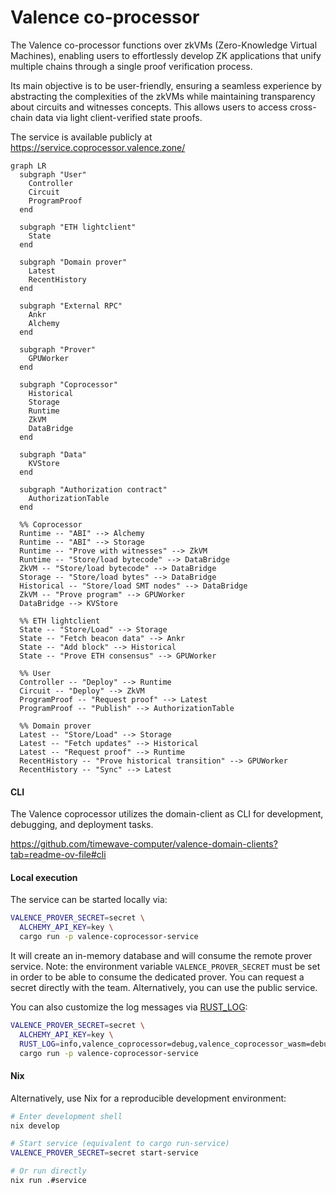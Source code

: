 # Valence co-processor

The Valence co-processor functions over zkVMs (Zero-Knowledge Virtual Machines), enabling users to effortlessly develop ZK applications that unify multiple chains through a single proof verification process.

Its main objective is to be user-friendly, ensuring a seamless experience by abstracting the complexities of the zkVMs while maintaining transparency about circuits and witnesses concepts. This allows users to access cross-chain data via light client-verified state proofs.

The service is available publicly at https://service.coprocessor.valence.zone/

```mermaid
graph LR
  subgraph "User"
    Controller
    Circuit
    ProgramProof
  end

  subgraph "ETH lightclient"
    State
  end

  subgraph "Domain prover"
    Latest
    RecentHistory
  end

  subgraph "External RPC"
    Ankr
    Alchemy
  end

  subgraph "Prover"
    GPUWorker
  end

  subgraph "Coprocessor"
    Historical
    Storage
    Runtime
    ZkVM
    DataBridge
  end

  subgraph "Data"
    KVStore
  end

  subgraph "Authorization contract"
    AuthorizationTable
  end

  %% Coprocessor
  Runtime -- "ABI" --> Alchemy
  Runtime -- "ABI" --> Storage
  Runtime -- "Prove with witnesses" --> ZkVM
  Runtime -- "Store/load bytecode" --> DataBridge
  ZkVM -- "Store/load bytecode" --> DataBridge
  Storage -- "Store/load bytes" --> DataBridge
  Historical -- "Store/load SMT nodes" --> DataBridge
  ZkVM -- "Prove program" --> GPUWorker
  DataBridge --> KVStore

  %% ETH lightclient
  State -- "Store/Load" --> Storage
  State -- "Fetch beacon data" --> Ankr
  State -- "Add block" --> Historical
  State -- "Prove ETH consensus" --> GPUWorker

  %% User
  Controller -- "Deploy" --> Runtime
  Circuit -- "Deploy" --> ZkVM
  ProgramProof -- "Request proof" --> Latest
  ProgramProof -- "Publish" --> AuthorizationTable

  %% Domain prover
  Latest -- "Store/Load" --> Storage
  Latest -- "Fetch updates" --> Historical
  Latest -- "Request proof" --> Runtime
  RecentHistory -- "Prove historical transition" --> GPUWorker
  RecentHistory -- "Sync" --> Latest
```

#### CLI

The Valence coprocessor utilizes the domain-client as CLI for development, debugging, and deployment tasks.

https://github.com/timewave-computer/valence-domain-clients?tab=readme-ov-file#cli

#### Local execution

The service can be started locally via:

```sh
VALENCE_PROVER_SECRET=secret \
  ALCHEMY_API_KEY=key \
  cargo run -p valence-coprocessor-service
```

It will create an in-memory database and will consume the remote prover service. Note: the environment variable `VALENCE_PROVER_SECRET` must be set in order to be able to consume the dedicated prover. You can request a secret directly with the team. Alternatively, you can use the public service.

You can also customize the log messages via [RUST_LOG](https://rust-lang-nursery.github.io/rust-cookbook/development_tools/debugging/config_log.html):

```sh
VALENCE_PROVER_SECRET=secret \
  ALCHEMY_API_KEY=key \
  RUST_LOG=info,valence_coprocessor=debug,valence_coprocessor_wasm=debug \
  cargo run -p valence-coprocessor-service
```

#### Nix

Alternatively, use Nix for a reproducible development environment:

```sh
# Enter development shell
nix develop

# Start service (equivalent to cargo run-service)
VALENCE_PROVER_SECRET=secret start-service

# Or run directly
nix run .#service
```
